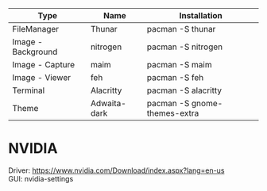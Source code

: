 | Type | Name | Installation |
|----------|-----------|---------------------|
| FileManager | Thunar | pacman -S thunar |
| Image - Background | nitrogen | pacman -S nitrogen |
| Image - Capture | maim | pacman -S maim |
| Image - Viewer | feh | pacman -S feh |
| Terminal | Alacritty | pacman -S alacritty |
| Theme | Adwaita-dark | pacman -S gnome-themes-extra |

# NVIDIA

Driver: https://www.nvidia.com/Download/index.aspx?lang=en-us <br>
GUI: nvidia-settings
